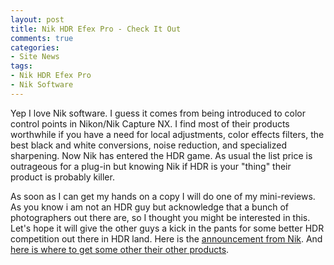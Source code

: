 ```yaml
---
layout: post
title: Nik HDR Efex Pro - Check It Out
comments: true
categories:
- Site News
tags:
- Nik HDR Efex Pro
- Nik Software
---
```

Yep I love Nik software. I guess it comes from being introduced to color control points in Nikon/Nik Capture NX. I find most of their products worthwhile if you have a need for local adjustments, color effects filters, the best black and white conversions, noise reduction, and specialized sharpening. Now Nik has entered the HDR game. As usual the list price is outrageous for a plug-in but knowing Nik if HDR is your "thing" their product is probably killer.

As soon as I can get my hands on a copy I will do one of my mini-reviews. As you know i am not an HDR guy but acknowledge that a bunch of photographers out there are, so I thought you might be interested in this. Let's hope it will give the other guys a kick in the pants for some better HDR competition out there in HDR land. Here is the <a href="http://www.niksoftware.com/hdrefexpro/usa/entry.php" target="_blank">announcement from Nik</a>. And <a href="http://www.amazon.com/gp/redirect.html?ie=UTF8&amp;location=http%3A%2F%2Fwww.amazon.com%2Fs%3Fie%3DUTF8%26x%3D0%26ref_%3Dnb_sb_noss%26fsc%3D-1%26ih%3D10_0_1_0_0_0_1_0_0_1.58_134%26y%3D0%26field-keywords%3DNik%2520software%26url%3Dsearch-alias%253Daps&amp;tag=rbde-20&amp;linkCode=ur2&amp;camp=1789&amp;creative=390957" target="_blank">here is where to get some other their other products</a>.